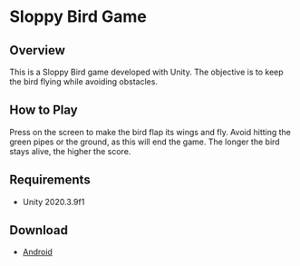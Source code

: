 # Sloppy Bird Game

## Overview

This is a Sloppy Bird game developed with Unity. 
The objective is to keep the bird flying while avoiding obstacles.

## How to Play

Press on the screen to make the bird flap its wings and fly.
Avoid hitting the green pipes or the ground, as this will end the game.
The longer the bird stays alive, the higher the score.

## Requirements

- Unity 2020.3.9f1

## Download
- [Android](https://play.google.com/store/apps/details?id=com.NosovRD.SloppyBird)
